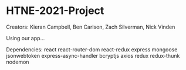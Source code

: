 # HTNE-2021-Project

Creators: Kieran Campbell, Ben Carlson, Zach Silverman, Nick Vinden

Using our app...

Dependencies:
react
react-router-dom
react-redux
express
mongoose
jsonwebtoken
express-async-handler
bcryptjs
axios
redux
redux-thunk
nodemon
